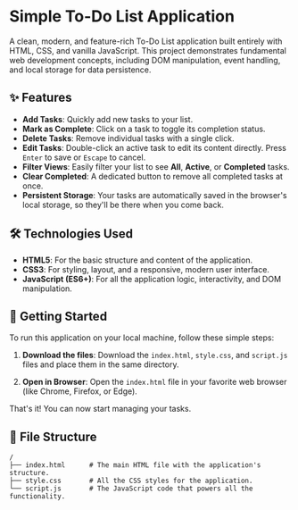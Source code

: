 # Simple To-Do List Application

A clean, modern, and feature-rich To-Do List application built entirely with HTML, CSS, and vanilla JavaScript. This project demonstrates fundamental web development concepts, including DOM manipulation, event handling, and local storage for data persistence.

 <!-- Optional: Add a screenshot of your app -->

## ✨ Features

-   **Add Tasks**: Quickly add new tasks to your list.
-   **Mark as Complete**: Click on a task to toggle its completion status.
-   **Delete Tasks**: Remove individual tasks with a single click.
-   **Edit Tasks**: Double-click an active task to edit its content directly. Press `Enter` to save or `Escape` to cancel.
-   **Filter Views**: Easily filter your list to see **All**, **Active**, or **Completed** tasks.
-   **Clear Completed**: A dedicated button to remove all completed tasks at once.
-   **Persistent Storage**: Your tasks are automatically saved in the browser's local storage, so they'll be there when you come back.

## 🛠️ Technologies Used

-   **HTML5**: For the basic structure and content of the application.
-   **CSS3**: For styling, layout, and a responsive, modern user interface.
-   **JavaScript (ES6+)**: For all the application logic, interactivity, and DOM manipulation.

## 🚀 Getting Started

To run this application on your local machine, follow these simple steps:

1.  **Download the files**:
    Download the `index.html`, `style.css`, and `script.js` files and place them in the same directory.

2.  **Open in Browser**:
    Open the `index.html` file in your favorite web browser (like Chrome, Firefox, or Edge).

That's it! You can now start managing your tasks.

## 📁 File Structure

```
/
├── index.html      # The main HTML file with the application's structure.
├── style.css       # All the CSS styles for the application.
└── script.js       # The JavaScript code that powers all the functionality.
```